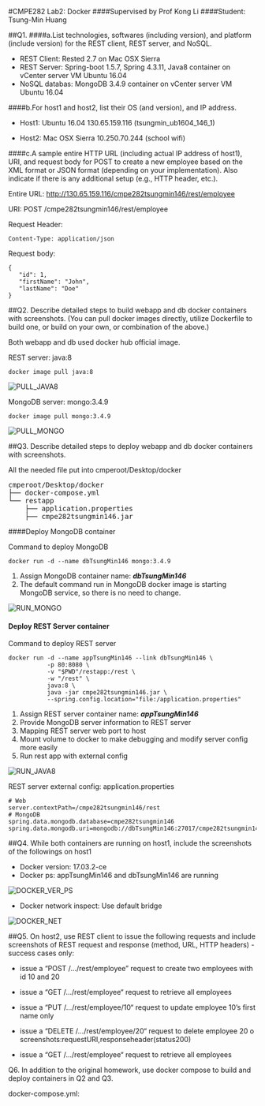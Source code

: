 #CMPE282 Lab2: Docker
####Supervised by Prof Kong Li
####Student: Tsung-Min Huang

##Q1.
####a.List technologies, softwares (including version), and platform (include version) for the REST client, REST server, and NoSQL.
* REST Client: Rested 2.7 on Mac OSX Sierra
* REST Server: Spring-boot 1.5.7, Spring 4.3.11, Java8 container  on vCenter server VM Ubuntu 16.04
* NoSQL databas: MongoDB 3.4.9 container on vCenter server VM Ubuntu 16.04

####b.For host1 and host2, list their OS (and version), and IP address.

* Host1: Ubuntu 16.04 130.65.159.116 (tsungmin\_ub1604\_146\_1)

* Host2: Mac OSX Sierra 10.250.70.244 (school wifi)

####c.A sample entire HTTP URL (including actual IP address of host1), URI, and request body for POST to create a new employee based on the XML format or JSON format (depending on your implementation). Also indicate if there is any additional setup (e.g., HTTP header, etc.).

Entire URL: http://130.65.159.116/cmpe282tsungmin146/rest/employee

URI: POST /cmpe282tsungmin146/rest/employee

Request Header:

```
Content-Type: application/json
```

Request body:

```
{  
   "id": 1,
   "firstName": "John",
   "lastName": "Doe"
}
```

##Q2. Describe detailed steps to build webapp and db docker containers with screenshots. (You can pull docker images directly, utilize Dockerfile to build one, or build on your own, or combination of the above.)

Both webapp and db used docker hub official image.

REST server: java:8

[PULL_JAVA8]: img/PULL_JAVA8.png

```
docker image pull java:8
```

![PULL_JAVA8]

MongoDB server: mongo:3.4.9

[PULL_MONGO]: img/PULL_MONGO.png

```
docker image pull mongo:3.4.9
```

![PULL_MONGO]

##Q3. Describe detailed steps to deploy webapp and db docker containers with screenshots.

All the needed file put into cmperoot/Desktop/docker

<pre>
cmperoot/Desktop/docker
├── docker-compose.yml
└── restapp
    ├── application.properties
    ├── cmpe282tsungmin146.jar
</pre>

####Deploy MongoDB container 

Command to deploy MongoDB

[RUN_MONGO]: img/RUN_MONGO.png

```
docker run -d --name dbTsungMin146 mongo:3.4.9
```

1. Assign MongoDB container name: ***dbTsungMin146*** 
2. The default command run in MongoDB docker image is starting MongoDB service, so there is no need to change.

![RUN_MONGO]

#### Deploy REST Server container

Command to deploy REST server

[RUN_JAVA8]: img/RUN_JAVA8.png

```
docker run -d --name appTsungMin146 --link dbTsungMin146 \
           -p 80:8080 \
           -v "$PWD"/restapp:/rest \
           -w "/rest" \
           java:8 \
           java -jar cmpe282tsungmin146.jar \
           --spring.config.location="file:/application.properties"
```

1. Assign REST server container name: ***appTsungMin146***
2. Provide MongoDB server information to REST server
3. Mapping REST server web port to host
4. Mount volume to docker to make debugging and modify server config more easily
5. Run rest app with external config

![RUN_JAVA8]

REST server external config: application.properties

```
# Web
server.contextPath=/cmpe282tsungmin146/rest
# MongoDB
spring.data.mongodb.database=cmpe282tsungmin146
spring.data.mongodb.uri=mongodb://dbTsungMin146:27017/cmpe282tsungmin146
```

##Q4. While both containers are running on host1, include the screenshots of the followings on host1

[DOCKER_VER_PS]: img/DOCKER_VER_PS.png

* Docker version: 17.03.2-ce
* Docker ps: appTsungMin146 and dbTsungMin146 are running

![DOCKER_VER_PS]

[DOCKER_NET]: img/DOCKER_NET.png

* Docker network inspect: Use default bridge

![DOCKER_NET]


##Q5. On host2, use REST client to issue the following requests and include screenshots of REST request and response (method, URL, HTTP headers) - success cases only:

* issue a “POST /.../rest/employee” request to create two employees with id 10 and 20* issue a “GET /.../rest/employee“ request to retrieve all employees* issue a “PUT /.../rest/employee/10“ request to update employee 10’s first name only* issue a “DELETE /.../rest/employee/20“ request to delete employee 20 o screenshots:requestURI,responseheader(status200)* issue a “GET /.../rest/employee“ request to retrieve all employeesQ6. In addition to the original homework, use docker compose to build and deploy containers in Q2 and Q3.

docker-compose.yml:

```
```

